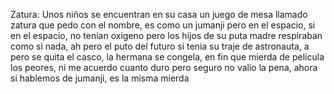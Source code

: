 Zatura: Unos niños se encuentran en su casa un juego de mesa llamado zatura que pedo con el nombre, es como un jumanji pero en el espacio, si en el espacio, no tenian oxigeno 
pero los hijos de su puta madre respiraban como si nada, ah pero el puto del futuro si tenia su traje de astronauta, a pero se quita el casco, la hermana se congela, en fin que mierda 
de pelicula los peores, ni me acuerdo cuanto duro pero seguro no valio la pena, ahora si hablemos de jumanji, es la misma mierda
